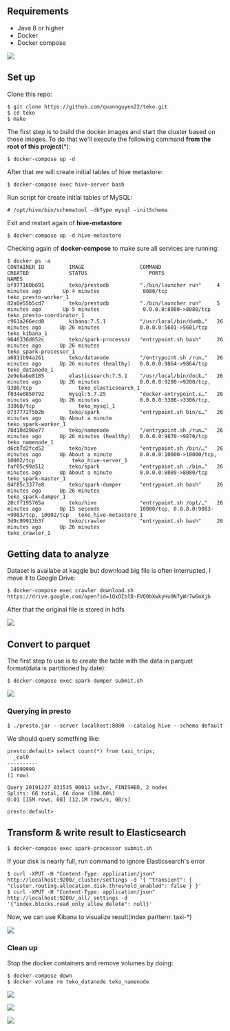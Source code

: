 ## Requirements

* Java 8 or higher
* Docker
* Docker compose

![](architecture/teko.png)

## Set up
Clone this repo:
```
$ git clone https://github.com/quannguyen22/teko.git
$ cd teko
$ make
```
The first step is to build the docker images and start the cluster based on those images.
To do that we'll execute the following command **from the root of this project**(*):
```
$ docker-compose up -d
```
After that we will create initial tables of hive metastore:
```
$ docker-compose exec hive-server bash
```
Run script for create initial tables of MySQL:
```
# /opt/hive/bin/schematool -dbType mysql -initSchema
```
Exit and restart again of **hive-metastore**
```
$ docker-compose up -d hive-metastore
```
Checking again of **docker-compose** to make sure all services are running:
```
$ docker ps -a
CONTAINER ID        IMAGE                  COMMAND                  CREATED             STATUS                    PORTS                                          NAMES
bf977160b691        teko/prestodb          "./bin/launcher run"     4 minutes ago       Up 4 minutes              8080/tcp                                       teko_presto-worker_1
82a0e55b5cd7        teko/prestodb          "./bin/launcher run"     5 minutes ago       Up 5 minutes              0.0.0.0:8080->8080/tcp                         teko_presto-coordinator_1
c961a266ecd0        kibana:7.5.1           "/usr/local/bin/dumb…"   26 minutes ago      Up 26 minutes             0.0.0.0:5601->5601/tcp                         teko_kibana_1
9646336d052c        teko/spark-processor   "entrypoint.sh bash"     26 minutes ago      Up 26 minutes                                                            teko_spark-processor_1
a6811b94a261        teko/datanode          "/entrypoint.sh /run…"   26 minutes ago      Up 26 minutes (healthy)   0.0.0.0:9864->9864/tcp                         teko_datanode_1
2e9ebabe8185        elasticsearch:7.5.1    "/usr/local/bin/dock…"   26 minutes ago      Up 26 minutes             0.0.0.0:9200->9200/tcp, 9300/tcp               teko_elasticsearch_1
f034e0850792        mysql:5.7.25           "docker-entrypoint.s…"   26 minutes ago      Up 26 minutes             0.0.0.0:3306->3306/tcp, 33060/tcp              teko_mysql_1
0737772f5b2b        teko/spark             "entrypoint.sh bin/s…"   26 minutes ago      Up About a minute                                                        teko_spark-worker_1
78d10d298e77        teko/namenode          "/entrypoint.sh /run…"   26 minutes ago      Up 26 minutes (healthy)   0.0.0.0:9870->9870/tcp                         teko_namenode_1
d6cb7d2fcd52        teko/hive              "entrypoint.sh /bin/…"   26 minutes ago      Up About a minute         0.0.0.0:10000->10000/tcp, 10002/tcp            teko_hive-server_1
faf05c99a512        teko/spark             "entrypoint.sh ./bin…"   26 minutes ago      Up About a minute         0.0.0.0:8089->8080/tcp                         teko_spark-master_1
84f85c3377e8        teko/spark-dumper      "entrypoint.sh bash"     26 minutes ago      Up 26 minutes                                                            teko_spark-dumper_1
20cff195765a        teko/hive              "entrypoint.sh /opt/…"   26 minutes ago      Up 15 seconds             10000/tcp, 0.0.0.0:9083->9083/tcp, 10002/tcp   teko_hive-metastore_1
3d9c99913b3f        teko/crawler           "entrypoint.sh bash"     26 minutes ago      Up 26 minutes                                                            teko_crawler_1
```

## Getting data to analyze
Dataset is availabe at kaggle but download big file is often interrupted, I move it to Google Drive:
```
$ docker-compose exec crawler download.sh https://drive.google.com/open?id=1QxDIblD-FVQ0bXwkyHu0N7yWr7w6mXjb
```
After that the original file is stored in hdfs

![](screenshots/hdfs.png)

## Convert to parquet
The first step to use is to create the table with the data in parquet format(data is partitioned by date):
```
$ docker-compose exec spark-dumper submit.sh
```
![](screenshots/hive.png)

### Querying in presto

```
$ ./presto.jar --server localhost:8080 --catalog hive --schema default
```
We should query something like: 
```
presto:default> select count(*) from taxi_trips;
  _col0   
----------
 14999999 
(1 row)

Query 20191227_031535_00011_sn3vr, FINISHED, 2 nodes
Splits: 66 total, 66 done (100.00%)
0:01 [15M rows, 0B] [12.1M rows/s, 0B/s]

presto:default> 
```

## Transform & write result to Elasticsearch

```
$ docker-compose exec spark-processor submit.sh
```
If your disk is nearly full, run command to ignore Elasticsearch's error
```
$ curl -XPUT -H "Content-Type: application/json" http://localhost:9200/_cluster/settings -d '{ "transient": { "cluster.routing.allocation.disk.threshold_enabled": false } }'
$ curl -XPUT -H "Content-Type: application/json" http://localhost:9200/_all/_settings -d '{"index.blocks.read_only_allow_delete": null}'
```
Now, we can use Kibana to visualize result(index parttern: taxi-*)

![](screenshots/index.png)

### Clean up
Stop the docker containers and remove volumes by doing:
```
$ docker-compose down
$ docker volume rm teko_datanode teko_namenode
```

![](screenshots/search.png)

![](screenshots/hour_count.png)

![](screenshots/week_day_avg_duration.png)